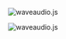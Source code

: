 ![waveaudio.js](http://db.emanuelcostea.me/waveaudiojs_anim1.gif)

![waveaudio.js](http://g.recordit.co/8j8zo1oGZJ.gif)
